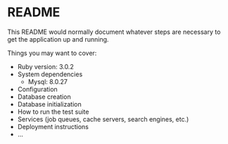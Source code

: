 # README

This README would normally document whatever steps are necessary to get the
application up and running.

Things you may want to cover:

* Ruby version: 3.0.2
* System dependencies
  - Mysql: 8.0.27
* Configuration
* Database creation
* Database initialization
* How to run the test suite
* Services (job queues, cache servers, search engines, etc.)
* Deployment instructions
* ...

